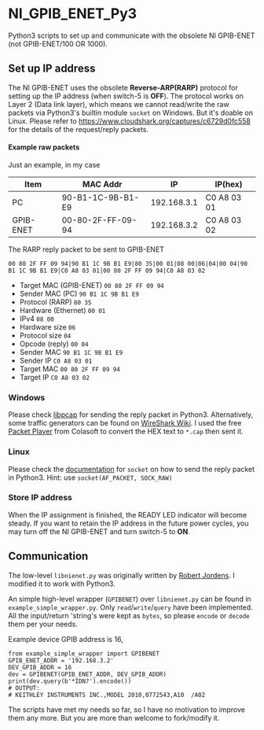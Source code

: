 
# NI_GPIB_ENET_Py3
Python3 scripts to set up and communicate with the obsolete NI GPIB-ENET (not GPIB-ENET/100 OR 1000).

## Set up IP address

The NI GPIB-ENET uses the obsolete **Reverse-ARP(RARP)** protocol for setting up the IP address (when switch-5 is **OFF**).
The protocol works on Layer 2 (Data link layer), which means we cannot read/write the raw packets via Python3's builtin module `socket` on Windows. But it's doable on Linux. Please refer to https://www.cloudshark.org/captures/c6729d0fc558 for the details of the request/reply packets.

#### Example raw packets
Just an example, in my case

| Item  | MAC Addr | IP | IP(hex) |
| ------------- | ------------- | ------------- | ------------- |
| PC  | 90-B1-1C-9B-B1-E9 | 192.168.3.1  | C0 A8 03 01 |
| GPIB-ENET | 00-80-2F-FF-09-94 | 192.168.3.2 | C0 A8 03 02 |

The RARP reply packet to be sent to GPIB-ENET
```
00 80 2F FF 09 94|90 B1 1C 9B B1 E9|80 35|00 01|08 00|06|04|00 04|90 B1 1C 9B B1 E9|C0 A8 03 01|00 80 2F FF 09 94|C0 A8 03 02 
```
* Target MAC (GPIB-ENET) `00 80 2F FF 09 94`
* Sender MAC (PC) `90 B1 1C 9B B1 E9`
* Protocol (RARP) `80 35`
* Hardware (Ethernet) `00 01`
* IPv4 `08 00`
* Hardware size `06`
* Protocol size `04`
* Opcode (reply) `00 04`
* Sender MAC `90 B1 1C 9B B1 E9`
* Sender IP `C0 A8 03 01`
* Target MAC `00 80 2F FF 09 94`
* Target IP `C0 A8 03 02`

### Windows
Please check [libpcap](https://pypi.org/project/libpcap/) for sending the reply packet in Python3.
Alternatively, some traffic generators can be found on [WireShark Wiki](https://gitlab.com/wireshark/wireshark/-/wikis/Tools#traffic-generators).
I used the free [Packet Player](https://www.colasoft.com/packet_player/) from Colasoft to convert the HEX text to `*.cap` then sent it.

### Linux

Please check the [documentation](https://docs.python.org/3/library/socket.html) for `socket` on how to send the reply packet in Python3.
Hint: use `socket(AF_PACKET, SOCK_RAW)`

### Store IP address
When the IP assignment is finished, the READY LED indicator will become steady.
If you want to retain the IP address in the future power cycles, you may turn off the NI GPIB-ENET and turn switch-5 to **ON**.

## Communication

The low-level `libnienet.py` was originally written by [Robert Jordens](mailto:jordens@debian.org). I modified it to work with Python3.

An simple high-level wrapper (`GPIBENET`) over `libnienet.py` can be found in `example_simple_wrapper.py`. Only `read`/`write`/`query` have been implemented. All the input/return 'string's were kept as `bytes`, so please `encode` or `decode` them per your needs.

Example device GPIB address is 16,
```python3
from example_simple_wrapper import GPIBENET
GPIB_ENET_ADDR = '192.168.3.2'
DEV_GPIB_ADDR = 16
dev = GPIBENET(GPIB_ENET_ADDR, DEV_GPIB_ADDR)
print(dev.query(b'*IDN?').encode())
# OUTPUT:
# KEITHLEY INSTRUMENTS INC.,MODEL 2010,0772543,A10  /A02
```

The scripts have met my needs so far, so I have no motivation to improve them any more.
But you are more than welcome to fork/modify it.
